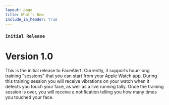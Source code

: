 ```yaml
---
layout: page
title: What's New
include_in_header: true
---
```


### `Initial Release`
# **Version 1.0**

This is the initial release to FaceAlert. Currently, it supports hour-long training "sessions" that you can start from your Apple Watch app. During this training session you will receive vibrations on your watch when it detects you touch your face, as well as a live running tally. Once the training session is over, you will receive a notification telling you how many times you touched your face.

<br>

